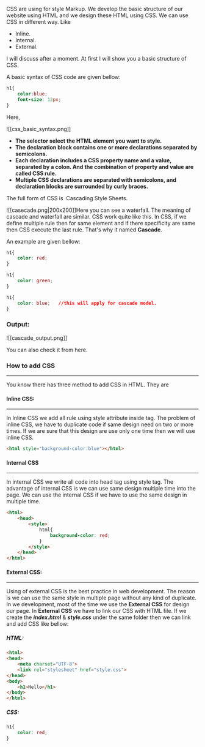 
CSS are using for style Markup. We develop the basic structure of our website using HTML and we design these HTML using CSS. We can use CSS in different way. Like
- Inline.
- Internal.
- External.

I will discuss after a moment. At first I will show you a basic structure of CSS.

A basic syntax of CSS code are given bellow:

```css
h1{
	color:blue;
	font-size: 12px;
}
```

Here,


![[css_basic_syntax.png]]

- **The selector select the HTML element you want to style.**
- **The declaration block contains one or more declarations separated by semicolons.**
- **Each declaration includes a CSS property name and a value, separated by a colon. And the combination of property and value are called CSS rule.**
- **Multiple CSS declarations are separated with semicolons, and declaration blocks are surrounded by curly braces.**


The full form of CSS is  Cascading Style Sheets.

![[casecade.png|200x200]]Here you can see a waterfall. The meaning of cascade and waterfall are similar. CSS work quite like this. In CSS, if we define multiple rule then for same element and if there specificity are same then CSS execute the last rule. That's why it named **Cascade**.


An example are given bellow:


```css
h1{
    color: red;
}

h1{
    color: green;
}

h1{
    color: blue;   //this will apply for cascade model.
}
```
### Output:

![[cascade_output.png]]

You can also check it from here.

### How to add CSS  
---
You know there has three method to add CSS in HTML. They are

#### Inline CSS:
---
In Inline CSS we add all rule using style attribute inside tag. The problem of inline CSS, we have to duplicate code if same design need on two or more times. If we are sure that this design are use only one time then we will use inline CSS. 

```html
<html style="background-color:blue"></html>
```

#### Internal CSS
---

In internal CSS we write all code into head tag using style tag. The advantage of internal CSS is we  can use same design multiple time into the page. We can use the internal CSS if we have to use the same design in multiple time.

```html
<html>
	<head>
		<style>
			html{
				background-color: red;
			}
		</style>
	</head>
</html>
```



#### External CSS:
---
Using of external CSS is the best practice in web development. The reason is we can use the same style in multiple page without any kind of duplicate. In we development, most of the time we use the **External CSS** for design our page. In **External CSS** we have to link our CSS with HTML file. If we create the ***index.html***    &   ***style.css*** under the same folder then we can link and add CSS like bellow:

##### HTML:
```html
<html>
<head>
    <meta charset="UTF-8">
    <link rel="stylesheet" href="style.css">
</head>
<body>
    <h1>Hello</h1>
</body>
</html>
```

##### CSS:
```css
h1{
    color: red;
}
```